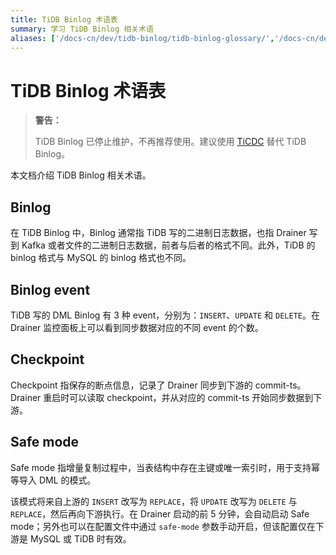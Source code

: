 ```yaml
---
title: TiDB Binlog 术语表
summary: 学习 TiDB Binlog 相关术语
aliases: ['/docs-cn/dev/tidb-binlog/tidb-binlog-glossary/','/docs-cn/dev/reference/tidb-binlog/glossary/']
---
```


# TiDB Binlog 术语表

> **警告：**
>
> TiDB Binlog 已停止维护，不再推荐使用。建议使用 [TiCDC](/ticdc/ticdc-overview.md) 替代 TiDB Binlog。

本文档介绍 TiDB Binlog 相关术语。

## Binlog

在 TiDB Binlog 中，Binlog 通常指 TiDB 写的二进制日志数据，也指 Drainer 写到 Kafka 或者文件的二进制日志数据，前者与后者的格式不同。此外，TiDB 的 binlog 格式与 MySQL 的 binlog 格式也不同。

## Binlog event

TiDB 写的 DML Binlog 有 3 种 event，分别为：`INSERT`、`UPDATE` 和 `DELETE`。在 Drainer 监控面板上可以看到同步数据对应的不同 event 的个数。

## Checkpoint

Checkpoint 指保存的断点信息，记录了 Drainer 同步到下游的 commit-ts。Drainer 重启时可以读取 checkpoint，并从对应的 commit-ts 开始同步数据到下游。

## Safe mode

Safe mode 指增量复制过程中，当表结构中存在主键或唯一索引时，用于支持幂等导入 DML 的模式。

该模式将来自上游的 `INSERT` 改写为 `REPLACE`，将 `UPDATE` 改写为 `DELETE` 与 `REPLACE`，然后再向下游执行。在 Drainer 启动的前 5 分钟，会自动启动 Safe mode；另外也可以在配置文件中通过 `safe-mode` 参数手动开启，但该配置仅在下游是 MySQL 或 TiDB 时有效。

